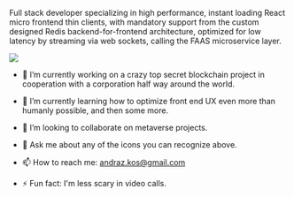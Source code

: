 Full stack developer specializing in high performance, instant loading React micro frontend thin clients, with mandatory support from the custom designed Redis backend-for-frontend architecture, optimized for low latency by streaming via web sockets, calling the FAAS microservice layer.

  <a href="https://skillicons.dev">
    <img src="https://skillicons.dev/icons?i=react,nodejs,redis,tailwind,aws,azure,figma,css,git,vscode,svg,ai,ps,materialui,emotion,git,nginx,html,kubernetes,grafana,docker,vim,gcp,firebase&perline=12" />
  </a>

- 🔭 I’m currently working on a crazy top secret blockchain project in cooperation with a corporation half way around the world.

- 🌱 I’m currently learning how to optimize front end UX even more than humanly possible, and then some more.

- 👯 I’m looking to collaborate on metaverse projects.

- 💬 Ask me about any of the icons you can recognize above.
 
- 📫 How to reach me: andraz.kos@gmail.com
  
- ⚡ Fun fact: I'm less scary in video calls.
